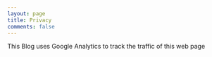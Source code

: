 ```yaml
---
layout: page
title: Privacy
comments: false
---
```


This Blog uses Google Analytics to track the traffic of this web page 